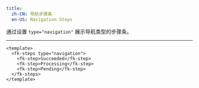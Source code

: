 ```yaml
title:
  zh-CN: 导航步骤条
  en-US: Navigation Steps
```


通过设置 `type="navigation"` 展示导航类型的步骤条。

---


```vue { "component": true } 
<template>
  <fk-steps type="navigation">
    <fk-step>Succeeded</fk-step>
    <fk-step>Processing</fk-step>
    <fk-step>Pending</fk-step>
  </fk-steps>
</template>
```
